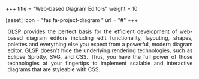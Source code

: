 +++
title = "Web-based Diagram Editors"
weight = 10

[asset]
  icon = "fas fa-project-diagram	"
  url = "#"
+++

<p style="margin-left: 5px; margin-right: 5px; text-align: justify">
GLSP provides the perfect basis for the efficient development of web-based diagram editors including edit functionality, layouting, shapes, palettes and everything else you expect from a powerful, modern diagram editor.
GLSP doesn't hide the underlying rendering technologies, such as Eclipse Sprotty, SVG, and CSS.
Thus, you have the full power of those technologies at your fingertips to implement scalable and interactive diagrams that are styleable with CSS.
</p>
